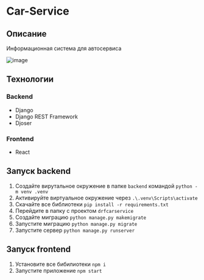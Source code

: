# Car-Service

## Описание

Информационная система для автосервиса

![image](https://github.com/user-attachments/assets/92dcf48b-8788-4cb1-a2a1-90e844e84c77)

## Технологии

### Backend

- Django
- Django REST Framework
- Djoser

### Frontend

- React

## Запуск backend

1. Создайте вирутальное окружение в папке `backend` командой `python -m venv .venv`
2. Активируйте виртуальное окружение через `.\.venv\Scripts\activate`
3. Скачайте все библиотеки `pip install -r requirements.txt`
4. Перейдите в папку с проектом `drfcarservice`
5. Создайте миграцию `python manage.py makemigrate`
6. Запустите миграцию `python manage.py migrate`
7. Запустите сервер `python manage.py runserver`

## Запуск frontend

1. Установите все бибилиотеки `npm i`
2. Запустите приложение `npm start`
